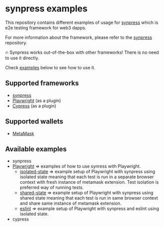 # synpress examples

This repository contains different examples of usage for [synpress](https://github.com/Synthetixio/synpress) which is e2e testing framework for web3 dapps.

For more information about the framework, please refer to the [synpress](https://github.com/Synthetixio/synpress) repository.

🔥 Synpress works out-of-the-box with other frameworks! There is no need to use it directly.

Check [examples](https://github.com/drptbl/synpress-examples#available-examples) below to see how to use it.

## Supported frameworks

- [synpress](https://github.com/Synthetixio/synpress)
- [Playwright](https://playwright.dev/) (as a plugin)
- [Cypress](https://github.com/cypress-io/cypress) (as a plugin)

## Supported wallets

- [MetaMask](https://metamask.io/)

## Available examples

- synpress
- [Playwright](https://github.com/drptbl/synpress-examples/tree/master/playwright) => examples of how to use synress with Playwright.
  - [isolated-state](https://github.com/drptbl/synpress-examples/tree/master/playwright/isolated-state) => example setup of Playwright with synpress using isolated state meaning that each test is run in a separate browser context with fresh instance of metamask extension. Test isolation is preferred way of running tests.
  - [shared-state](https://github.com/drptbl/synpress-examples/tree/master/playwright/shared-state) => example setup of Playwright with synpress using shared state meaning that each test is run in same browser context and share same instance of metamask extension.
  - [eslint](https://github.com/drptbl/synpress-examples/tree/master/playwright/eslint) => example setup of Playwright with synpress and eslint using isolated state.
- cypress
